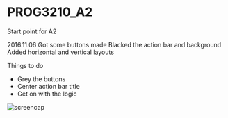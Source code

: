 # PROG3210_A2
Start point for A2

2016.11.06
Got some buttons made
Blacked the action bar and background
Added horizontal and vertical layouts

Things to do

- Grey the buttons
- Center action bar title
- Get on with the logic

![screencap](/screenscaps/main.png)

